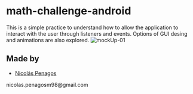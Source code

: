 # math-challenge-android
This is a simple practice to understand how to allow the application to interact with the user through listeners and events. Options of GUI desing and animations are also explored.
![mockUp-01](https://user-images.githubusercontent.com/47872252/91518149-270b5480-e8b5-11ea-83de-dd5a160e953d.jpg)

## Made by
  <ul>
  <li><div><a href="https://github.com/nicolaspenagos" title="Nicolas Penagos">Nicolás Penagos</a>   </div></li>
  </ul> 
     <p>   nicolas.penagosm98@gmail.com </p>

